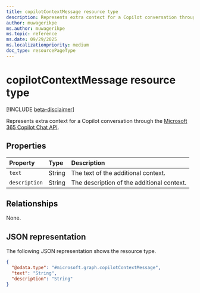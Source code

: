 ```yaml
---
title: copilotContextMessage resource type
description: Represents extra context for a Copilot conversation through the Microsoft 365 Copilot Chat API.
author: muwagerikpe
ms.author: muwagerikpe
ms.topic: reference
ms.date: 09/29/2025
ms.localizationpriority: medium
doc_type: resourcePageType
---
```


# copilotContextMessage resource type

[!INCLUDE [beta-disclaimer](../../../includes/beta-disclaimer.md)]

Represents extra context for a Copilot conversation through the [Microsoft 365 Copilot Chat API](../copilotroot-conversations.md).

## Properties

| Property       | Type   | Description                                                    |
|:---------------|:-------|:---------------------------------------------------------------|
| `text` | String | The text of the additional context. |
| `description` | String | The description of the additional context. |

## Relationships

None.

## JSON representation

The following JSON representation shows the resource type.

```json
{
  "@odata.type": "#microsoft.graph.copilotContextMessage",
  "text": "String",
  "description": "String"
}
```
